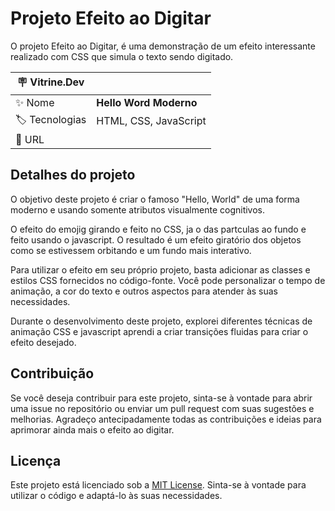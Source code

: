 

# Projeto Efeito ao Digitar

O projeto Efeito ao Digitar, é uma demonstração de um efeito interessante realizado com CSS que simula o texto sendo digitado.

| :placard: Vitrine.Dev |     |
| -------------  | --- |
| :sparkles: Nome        | **Hello Word Moderno**
| :label: Tecnologias | HTML, CSS, JavaScript
| :rocket: URL         | 

<!-- Inserir imagem com a #vitrinedev ao final do link -->


## Detalhes do projeto

O objetivo deste projeto é criar o famoso "Hello, World" de uma forma moderno e usando somente atributos visualmente cognitivos.

O efeito do emojig girando e feito no CSS, ja o das partculas ao fundo e feito usando o javascript. O resultado é um efeito giratório dos objetos como se estivessem orbitando e um fundo mais interativo.

Para utilizar o efeito em seu próprio projeto, basta adicionar as classes e estilos CSS fornecidos no código-fonte. Você pode personalizar o tempo de animação, a cor do texto e outros aspectos para atender às suas necessidades.

Durante o desenvolvimento deste projeto, explorei diferentes técnicas de animação CSS e javascript aprendi a criar transições fluidas para criar o efeito desejado. 


## Contribuição

Se você deseja contribuir para este projeto, sinta-se à vontade para abrir uma issue no repositório ou enviar um pull request com suas sugestões e melhorias. Agradeço antecipadamente todas as contribuições e ideias para aprimorar ainda mais o efeito ao digitar.

## Licença

Este projeto está licenciado sob a [MIT License](https://opensource.org/licenses/MIT). Sinta-se à vontade para utilizar o código e adaptá-lo às suas necessidades.
